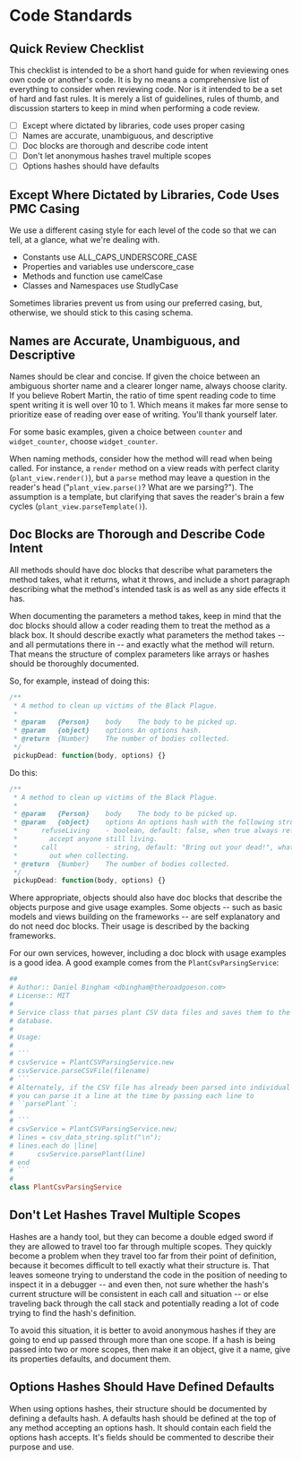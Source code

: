 # Code Standards

## Quick Review Checklist

This checklist is intended to be a short hand guide for when reviewing ones own
code or another's code.  It is by no means a comprehensive list of everything
to consider when reviewing code.  Nor is it intended to be a set of hard and
fast rules.  It is merely a list of guidelines, rules of thumb, and discussion
starters to keep in mind when performing a code review. 

- [ ] Except where dictated by libraries, code uses proper casing 
- [ ] Names are accurate, unambiguous, and descriptive
- [ ] Doc blocks are thorough and describe code intent
- [ ] Don't let anonymous hashes travel multiple scopes
- [ ] Options hashes should have defaults 

## Except Where Dictated by Libraries, Code Uses PMC Casing

We use a different casing style for each level of the code so that we can tell,
at a glance, what we're dealing with.

- Constants use ALL\_CAPS\_UNDERSCORE\_CASE
- Properties and variables use underscore\_case 
- Methods and function use camelCase
- Classes and Namespaces use StudlyCase

Sometimes libraries prevent us from using our preferred casing, but, otherwise,
we should stick to this casing schema.

## Names are Accurate, Unambiguous, and Descriptive

Names should be clear and concise.  If given the choice between an ambiguous
shorter name and a clearer longer name, always choose clarity. If you believe
Robert Martin, the ratio of time spent reading code to time spent writing it is
well over 10 to 1.  Which means it makes far more sense to prioritize ease of
reading over ease of writing.  You'll thank yourself later.

For some basic examples, given a choice between ``counter`` 
and ``widget_counter``, choose ``widget_counter``.  

When naming methods, consider how the method will read when being called.  For
instance, a ``render`` method on a view reads with perfect clarity
(``plant_view.render()``), but a ``parse`` method may leave a question in the
reader's head ("``plant_view.parse()``? What are we parsing?").  The assumption
is a template, but clarifying that saves the reader's brain a few cycles
(``plant_view.parseTemplate()``).

## Doc Blocks are Thorough and Describe Code Intent

All methods should have doc blocks that describe what parameters the method
takes, what it returns, what it throws, and include a short paragraph
describing what the method's intended task is as well as any side effects it
has.

When documenting the parameters a method takes, keep in mind that the doc
blocks should allow a coder reading them to treat the method as a black box.
It should describe exactly what parameters the method takes -- and all
permutations there in -- and exactly what the method will return.  That means
the structure of complex parameters like arrays or hashes should be thoroughly
documented.

So, for example, instead of doing this:

```javascript
/**
 * A method to clean up victims of the Black Plague.
 * 
 * @param   {Person}    body    The body to be picked up.
 * @param   {object}    options An options hash.
 * @return  {Number}    The number of bodies collected.
 */
 pickupDead: function(body, options) {}
```

Do this:

```javascript
/**
 * A method to clean up victims of the Black Plague.
 *
 * @param   {Person}    body    The body to be picked up. 
 * @param   {object}    options An options hash with the following structure:
 *      refuseLiving    - boolean, default: false, when true always refuse to
 *        accept anyone still living.
 *      call            - string, default: "Bring out your dead!", what to call
 *        out when collecting. 
 * @return  {Number}    The number of bodies collected.
 */
 pickupDead: function(body, options) {}
```

Where appropriate, objects should also have doc blocks that describe the
objects purpose and give usage examples.  Some objects -- such as basic models
and views building on the frameworks -- are self explanatory and do not need
doc blocks.  Their usage is described by the backing frameworks.  

For our own services, however, including a doc block with usage examples is a
good idea.  A good example comes from the ``PlantCsvParsingService``:

```ruby
##
# Author:: Daniel Bingham <dbingham@theroadgoeson.com>
# License:: MIT
#
# Service class that parses plant CSV data files and saves them to the
# database.  
#
# Usage:
#
# ```
# csvService = PlantCSVParsingService.new
# csvService.parseCSVFile(filename)
# ```
# Alternately, if the CSV file has already been parsed into individual lines,
# you can parse it a line at the time by passing each line to
# ``parsePlant``:
#
# ```
# csvService = PlantCSVParsingService.new;
# lines = csv_data_string.split("\n");
# lines.each do |line|
#      csvService.parsePlant(line)
# end 
# ```
#
class PlantCsvParsingService
```

## Don't Let Hashes Travel Multiple Scopes

Hashes are a handy tool, but they can become a double edged sword if they are
allowed to travel too far through multiple scopes.  They quickly become a
problem when they travel too far from their point of definition, because it
becomes difficult to tell exactly what their structure is.  That leaves someone
trying to understand the code in the position of needing to inspect it in a
debugger -- and even then, not sure whether the hash's current structure will
be consistent in each call and situation -- or else traveling back through the
call stack and potentially reading a lot of code trying to find the hash's
definition.

To avoid this situation, it is better to avoid anonymous hashes if they are
going to end up passed through more than one scope.  If a hash is being passed
into two or more scopes, then make it an object, give it a name, give its
properties defaults, and document them. 

## Options Hashes Should Have Defined Defaults 

When using options hashes, their structure should be documented by defining a
defaults hash.  A defaults hash should be defined at the top of any method
accepting an options hash.  It should contain each field the options hash
accepts.  It's fields should be commented to describe their purpose and use. 
